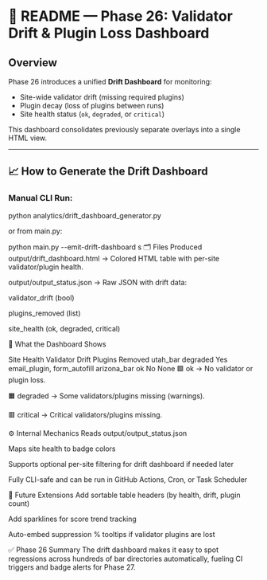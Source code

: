 # 📄 README — Phase 26: Validator Drift & Plugin Loss Dashboard

## Overview
Phase 26 introduces a unified **Drift Dashboard** for monitoring:
- Site-wide validator drift (missing required plugins)
- Plugin decay (loss of plugins between runs)
- Site health status (`ok`, `degraded`, or `critical`)

This dashboard consolidates previously separate overlays into a single HTML view.

---

## 📈 How to Generate the Drift Dashboard

### Manual CLI Run:

python analytics/drift_dashboard_generator.py

or from main.py:

python main.py --emit-drift-dashboard
s
🗂️ Files Produced
output/drift_dashboard.html
→ Colored HTML table with per-site validator/plugin health.

output/output_status.json
→ Raw JSON with drift data:

validator_drift (bool)

plugins_removed (list)

site_health (ok, degraded, critical)

🧠 What the Dashboard Shows

Site	Health	Validator Drift	Plugins Removed
utah_bar	degraded	Yes	email_plugin, form_autofill
arizona_bar	ok	No	None
🟩 ok → No validator or plugin loss.

🟧 degraded → Some validators/plugins missing (warnings).

🟥 critical → Critical validators/plugins missing.

⚙️ Internal Mechanics
Reads output/output_status.json

Maps site health to badge colors

Supports optional per-site filtering for drift dashboard if needed later

Fully CLI-safe and can be run in GitHub Actions, Cron, or Task Scheduler

🔮 Future Extensions
Add sortable table headers (by health, drift, plugin count)

Add sparklines for score trend tracking

Auto-embed suppression % tooltips if validator plugins are lost

✅ Phase 26 Summary
The drift dashboard makes it easy to spot regressions across hundreds of bar directories automatically, fueling CI triggers and badge alerts for Phase 27.
